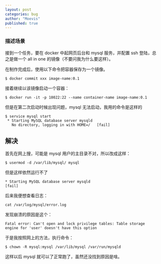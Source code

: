```yaml
---
layout: post
categories: bug 
author: "Moevis"
published: true
---
```

### 描述场景

接到一个任务，要在 docker 中起网页后台和 mysql 服务，并配置 ssh 登陆，总之是做一个 all in one 的镜像（不要问我为什么要这样）。

在制作完成后，使用以下命令把容器保存为一个镜像。

```
$ docker commit xxx image-name:0.1
```

接着继续以该镜像启动一个容器：

```
$ docker run -it -p 10022:22 --name container-name image-name:0.1
```

但是在第二次启动时候出现问题，mysql 无法启动，我用的命令是这样的

```
$ service mysql start
 * Starting MySQL database server mysqld
   No directory, logging in with HOME=/   [fail]
```

## 解决

首先在网上搜，可能是 mysql 用户的主目录不对，所以改成这样：

```
$ usermod -d /var/lib/mysql/ mysql
```

但是这样依然运行不了

```
* Starting MySQL database server mysqld                              [fail]
```

后来我便想查看日志：

```
cat /var/log/mysql/error.log
```

发现崩溃的原因是这个：

```
Fatal error: Can't open and lock privilege tables: Table storage engine for 'user' doesn't have this option
```

于是我按照网上的方法，执行命令：

```
$ chown -R mysql:mysql /var/lib/mysql /var/run/mysqld
```

这样以后 mysql 就可以了正常跑了，虽然还没找到原因是啥。